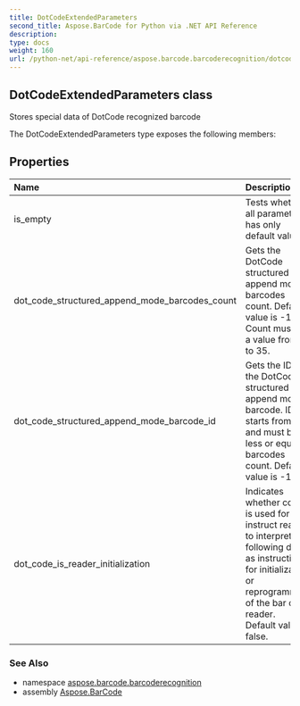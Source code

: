 ```yaml
---
title: DotCodeExtendedParameters
second_title: Aspose.BarCode for Python via .NET API Reference
description: 
type: docs
weight: 160
url: /python-net/api-reference/aspose.barcode.barcoderecognition/dotcodeextendedparameters/
---
```


## DotCodeExtendedParameters class

Stores special data of DotCode recognized barcode

The DotCodeExtendedParameters type exposes the following members:
## Properties
| Name | Description |
| :- | :- |
|is_empty|Tests whether all parameters has only default values|
|dot_code_structured_append_mode_barcodes_count|Gets the DotCode structured append mode barcodes count. Default value is -1. Count must be a value from 1 to 35.|
|dot_code_structured_append_mode_barcode_id|Gets the ID of the DotCode structured append mode barcode. ID starts from 1 and must be less or equal to barcodes count. Default value is -1.|
|dot_code_is_reader_initialization|Indicates whether code is used for instruct reader to interpret the following data as instructions for initialization or reprogramming of the bar code reader.<br/>            Default value is false.|

### See Also

* namespace [aspose.barcode.barcoderecognition](/barcode/python-net/api-reference/aspose.barcode.barcoderecognition/)
* assembly [Aspose.BarCode](/barcode/python-net/api-reference/)

